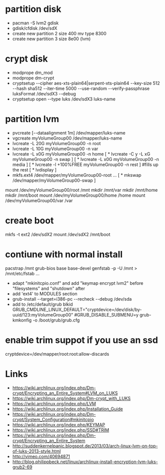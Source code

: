 # partition disk

* pacman -S lvm2 gdisk
* gdisk/cfdisk /dev/sdX
* create new partition 2 size 400 mv type 8300
* create new partition 3 size 8e00 (lvm)

# crypt disk

* modprope dm_mod
* modprope dm-crypt
* cryptsetup --cipher aes-xts-plain64|serpent-xts-plain64 --key-size 512 --hash sha512 --iter-time 5000 --use-random --verify-passphrase luksFormat /dev/sdX3 --debug
* cryptsetup open --type luks /dev/sdX3 luks-name

# partition lvm

* pvcreate [--dataalignment 1m] /dev/mapper/luks-name
* vgcreate myVolumeGroup00 /dev/mapper/luks-name
* lvcreate -L 20G myVolumeGroup00 -n root
* lvcreate -L 10G myVolumeGroup00 -n var
* lvcreate -L x0G myVolumeGroup00 -n home
[ * lvcreate -C y -L xG myVolumeGroup00 -n swap ]
[ * lvcreate -L x0G myVolumeGroup00 -n media ]
[ * lvcreate -l +100%FREE myVolumeGroup00 -n rest ] #fills up the rest
[ * lvdisplay ]
* mkfs.ext4 /dev/mapper/myVolumeGroup00-root
...
[ * mkswap /dev/mapper/myVolumeGroup00-swap ]

mount /dev/myVolumeGroup00/root /mnt
mkdir /mnt/var
mkdir /mnt/home
mkdir /mnt/boot
mount /dev/myVolumeGroup00/home /home
mount /dev/myVolumeGroup00/var /var

# create boot

mkfs -t ext2 /dev/sdX2
mount /dev/sdX2 /mnt/boot

# contiune with normal install
pacstrap /mnt grub-bios base base-devel
genfstab -p -U /mnt > /mnt/etc/fstab
...
* adapt "mkinitcpio.conf" and add "keymap encrypt lvm2" before "filesystems" and "shutdown" after
* add 'ext4' to MODULES section
* grub-install --target=i386-pc --recheck --debug /dev/sda
* add to /etc/default/grub
    blkid
    GRUB_CMDLINE_LINUX_DEFAULT="cryptdevice=/dev/disk/by-uuid/123:myVolumeGroup00"
    #GRUB_DISABLE_SUBMENU=y
    grub-kmkonfig -o /boot/grub/grub.cfg

# enable trim suppot if you use an ssd

cryptdevice=/dev/mapper/root:root:allow-discards

# Links

* https://wiki.archlinux.org/index.php/Dm-crypt/Encrypting_an_Entire_System#LVM_on_LUKS
* https://wiki.archlinux.org/index.php/Dm-crypt_with_LUKS
* https://wiki.archlinux.org/index.php/LVM
* https://wiki.archlinux.org/index.php/Installation_Guide
* https://wiki.archlinux.org/index.php/Dm-crypt/System_Configuration#mkinitcpio
* https://wiki.archlinux.org/index.php/KEYMAP
* https://wiki.archlinux.org/index.php/SSD#TRIM
* https://wiki.archlinux.org/index.php/Dm-crypt/Encrypting_an_Entire_System
* http://suddenkernelpanic.blogspot.de/2013/03/arch-linux-lvm-on-top-of-luks-2013-style.html
* http://vimeo.com/40694871
* http://blog.philippbeck.net/linux/archlinux-install-encryption-lvm-luks-grub2-69
